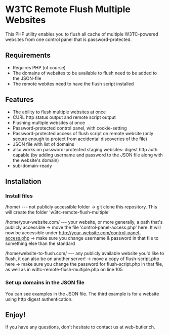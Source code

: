 # W3TC Remote Flush Multiple Websites
This PHP utility enables you to flush all cache of multiple W3TC-powered websites from one control panel that is password-protected.

## Requirements
- Requires PHP (of course)
- The domains of websites to be available to flush need to be added to the JSON-file
- The remote webites need to have the flush script installed

## Features
- The ability to flush multiple websites at once
- CURL http status output and remote script output
- Flushing multiple websites at once
- Password-protected control panel, with cookie-setting
- Password-protected access of flush script on remote website (only secure enough to protect from accidental discoveries of the file)
- JSON file with list of domains
- also works on password-protected staging websites: digest http auth capable (by adding username and password to the JSON file along with the website's domain)
- sub-domain-ready

## Installation
### Install files
/home/ --- not publicly accessible folder
-> git clone this repository. This will create the folder 'w3tc-remote-flush-multiple'

/home/your-website.com/ --- your website, or more generally, a path that's publicly accessible
-> move the file 'control-panel-access.php' here. It will now be accessible under http://your-website.com/control-panel-access.php
-> make sure you change username & password in that file to something else than the standard

/home/website-to-flush.com/ --- any publicly available website you'd like to flush, it can also be on another server!
-> move a copy of flush-script.php here
-> make sure you change the password for flush-script.php in that file, as well as in w3tc-remote-flush-multiple.php on line 105

### Set up domains in the JSON file
You can see examples in the JSON file. The third example is for a website using http digest authentication.

## Enjoy!
If you have any questions, don't hesitate to contact us at web-butler.ch.
